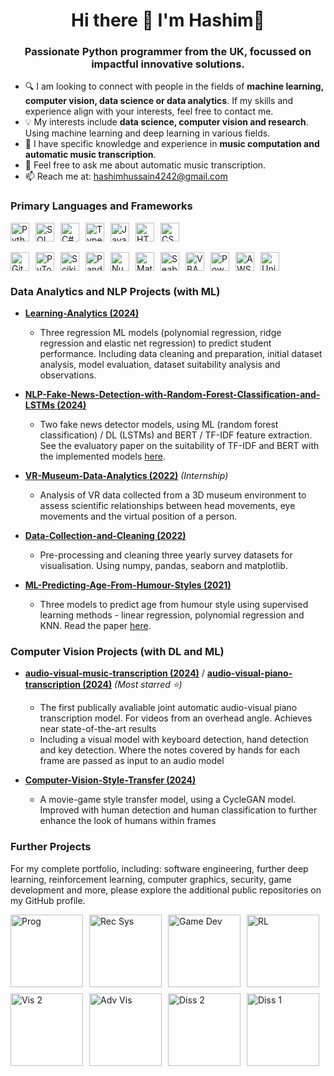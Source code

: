 <h1 align="center">Hi there 👋 I'm Hashim🔭</h1>

<!--
**hashimh4/hashimh4** is a ✨ _special_ ✨ repository because its `README.md` (this file) appears on your GitHub profile.

Here are some ideas to get you started:

- 🔭 I’m currently working on ...
- 🌱 I’m currently learning ...
- 👯 I’m looking to collaborate on ...
- 🤔 I’m looking for help with ...
- 💬 Ask me about ...
- 📫 How to reach me: ...
- 😄 Pronouns: ...
- ⚡ Fun fact: ...
-->

<h3 align="center">Passionate Python programmer from the UK, focussed on impactful innovative solutions.</h3>

- 🔍 I am looking to connect with people in the fields of **machine learning, computer vision, data science or data analytics**. If my skills and experience align with your interests, feel free to contact me.
- 💡 My interests include **data science, computer vision and research**. Using machine learning and deep learning in various fields.
- 🧠 I have specific knowledge and experience in **music computation and automatic music transcription**.
- 💬 Feel free to ask me about automatic music transcription.
- 📫 Reach me at: hashimhussain4242@gmail.com

### Primary Languages and Frameworks
<div style="display: flex; flex-wrap: wrap; gap: 10px;">
  <img src="https://img.shields.io/badge/Python-3776AB?style=flat&logo=python&logoColor=white" alt="Python" height="30">
  <img src="https://img.shields.io/badge/SQL-4479A1?style=flat&logo=sqlite&logoColor=white" alt="SQL" height="30">
  <img src="https://img.shields.io/badge/C%23-68217A?style=flat&logo=c-sharp&logoColor=white" alt="C#" height="30">
  <img src="https://shields.io/badge/TypeScript-3178C6?logo=TypeScript&logoColor=FFF&style=flat-square" alt="TypeScript" height="30">
  <img src="https://img.shields.io/badge/JavaScript-F7DF1E?style=flat&logo=javascript&logoColor=black" alt="JavaScript" height="30">
  <img src="https://img.shields.io/badge/HTML-E34F26?style=flat&logo=html5&logoColor=white" alt="HTML" height="30">
  <img src="https://img.shields.io/badge/CSS-1572B6?style=flat&logo=css3&logoColor=white" alt="CSS" height="30">
</div>

<br>

<div style="display: flex; flex-wrap: wrap; gap: 10px;">
  <img src="https://img.shields.io/badge/Git-F05032?style=flat&logo=git&logoColor=white" alt="Git" height="30">
  <img src="https://img.shields.io/badge/PyTorch-EE4C2C?style=flat&logo=pytorch&logoColor=white" alt="PyTorch" height="30">
  <img src="https://img.shields.io/badge/Scikit--Learn-F7931E?style=flat&logo=scikit-learn&logoColor=white" alt="Scikit-learn" height="30">
  <img src="https://img.shields.io/badge/Pandas-150458?style=flat&logo=pandas&logoColor=white" alt="Pandas" height="30">
  <img src="https://img.shields.io/badge/NumPy-013243?style=flat&logo=numpy&logoColor=white" alt="NumPy" height="30">
  <img src="https://img.shields.io/badge/Matplotlib-003C6B?style=flat&logo=matplotlib&logoColor=white" alt="Matplotlib" height="30">
  <img src="https://img.shields.io/badge/Seaborn-9B59B6?style=flat&logo=seaborn&logoColor=white" alt="Seaborn" height="30">
  <img src="https://img.shields.io/badge/VBA-000000?style=flat&logo=visual-basic&logoColor=white" alt="VBA" height="30">
  <img src="https://img.shields.io/badge/PowerBI-F2C811?style=flat&logo=powerbi&logoColor=white" alt="PowerBI (Basic)" height="30">
  <img src="https://img.shields.io/badge/AWS-232F3E?style=flat&logo=amazonaws&logoColor=white" alt="AWS (Basic)" height="30">
  <img src="https://img.shields.io/badge/Unity-100000?style=flat&logo=unity&logoColor=white" alt="Unity" height="30">
</div>

### Data Analytics and NLP Projects (with ML)

- **[Learning-Analytics (2024)](https://github.com/hashimh4/Learning-Analytics-Predicting-Performance)**
  - Three regression ML models (polynomial regression, ridge regression and elastic net regression) to predict student performance. Including data cleaning and preparation, initial dataset analysis, model evaluation, dataset suitability analysis and observations.
  
- **[NLP-Fake-News-Detection-with-Random-Forest-Classification-and-LSTMs (2024)](https://github.com/hashimh4/NLP-Fake-News-Detection-with-Random-Forest-Classification-and-LSTMs)**
  - Two fake news detector models, using ML (random forest classification) / DL (LSTMs) and BERT / TF-IDF feature extraction. See the evaluatory paper on the suitability of TF-IDF and BERT with the implemented models [here](https://github.com/hashimh4/NLP-Fake-News-Detection-with-Random-Forest-Classification-and-LSTMs/blob/main/fake_new_evaluating_TF-IDF_against_BERT.pdf).
  
- **[VR-Museum-Data-Analytics (2022)](https://github.com/hashimh4/VR-Museum-Data-Analytics)** *(Internship)*
  - Analysis of VR data collected from a 3D museum environment to assess scientific relationships between head movements, eye movements and the virtual position of a person.
  
- **[Data-Collection-and-Cleaning (2022)](https://github.com/hashimh4/Data-Collection-and-Cleaning)**
  - Pre-processing and cleaning three yearly survey datasets for visualisation. Using numpy, pandas, seaborn and matplotlib.
  
- **[ML-Predicting-Age-From-Humour-Styles (2021)](https://github.com/hashimh4/ML-Predicting-Age-From-Humour-Styles)**
  - Three models to predict age from humour style using supervised learning methods - linear regression, polynomial regression and KNN. Read the paper [here](https://drive.google.com/file/d/18wmz2JeDEA661GIP2cJo_U-BsuIm-ira/view?usp=drive_link).

### Computer Vision Projects (with DL and ML)

- **[audio-visual-music-transcription (2024)](https://github.com/CognitiveComputingLab/audio-visual-music-transcription)** / **[audio-visual-piano-transcription (2024)](https://github.com/hashimh4/audio-visual-piano-transcription)** _(Most starred ⭐)_
  - The first publically avaliable joint automatic audio-visual piano transcription model. For videos from an overhead angle. Achieves near state-of-the-art results
  - Including a visual model with keyboard detection, hand detection and key detection. Where the notes covered by hands for each frame are passed as input to an audio model
  
- **[Computer-Vision-Style-Transfer (2024)](https://github.com/hashimh4/Computer-Vision-Style-Transfer)**
  - A movie-game style transfer model, using a CycleGAN model. Improved with human detection and human classification to further enhance the look of humans within frames

### Further Projects
For my complete portfolio, including: software engineering, further deep learning, reinforcement learning, computer graphics, security, game development and more, please explore the additional public repositories on my GitHub profile.

<div style="display: flex; flex-wrap: wrap; gap: 10px;">
  <img src="https://github.com/user-attachments/assets/1506b5fe-0c23-4e4d-bffd-40962171b276" height="116" alt="Prog">
  <img src="https://github.com/user-attachments/assets/8d4418c8-fa0d-4d1a-a418-bf394997f13b" height="116" alt="Rec Sys">
  <img src="https://github.com/user-attachments/assets/33cc49ff-c057-43b2-ba98-a84947684e86" height="116" alt="Game Dev">
  <img src="https://github.com/user-attachments/assets/e919ec0c-2d17-4c4a-a188-0cef0cd05c0b" height="116" alt="RL">
  <img src="https://github.com/user-attachments/assets/5a81de9f-e636-4617-ad2a-c817360a2282" height="116" alt="Vis 2">
  <img src="https://github.com/user-attachments/assets/6abd9312-c5dd-457c-8e23-d8bc44a229a2" height="116" alt="Adv Vis">
  <img src="https://github.com/user-attachments/assets/2fdaf7a9-b319-452d-aaf7-d649b784742c" height="116" alt="Diss 2">
  <img src="https://github.com/user-attachments/assets/67c58434-bb87-4b5f-9f8f-1af96d2bdace" height="116" alt="Diss 1">
</div>
